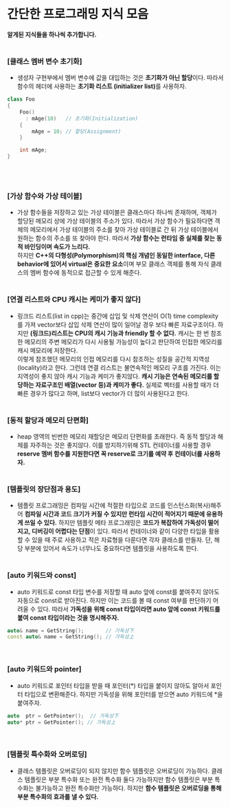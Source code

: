# 간단한 프로그래밍 지식 모음


<b>알게된 지식들을 하나씩 추가합니다.</b>
<br><br>

### [클래스 멤버 변수 초기화]
- 생성자 구현부에서 멤버 변수에 값을 대입하는 것은 <b>초기화가 아닌 할당</b>이다. 따라서 함수의 헤더에 사용하는 <b>초기화 리스트 (initializer list)</b>를 사용하자.

```C++
class Foo
{
    Foo()
      : mAge(10)   // 초기화(Initialization)
    {
        mAge = 10; // 할당(Assignment)
    }

    int mAge;
}
```


<br><br>

### [가상 함수와 가상 테이블]
- 가상 함수들을 저장하고 있는 가상 테이블은 클래스마다 하나씩 존재하며, 객체가 할당된 메모리 상에 가상 테이블의 주소가 있다. 따라서 가상 함수가 필요하다면 객체의 메모리에서 가상 테이블의 주소를 찾아 가상 테이블로 간 뒤 가상 테이블에서 원하는 함수의 주소를 또 찾아야 한다. 따라서 <b>가상 함수는 런타임 중 실체를 찾는 동적 바인딩이며 속도가 느리다.</b><br>
하지만 <b>C++의 다형성(Polymorphism)의 핵심 개념인 동일한 interface, 다른 behavior에 있어서 virtual은 중요한 요소</b>이며 부모 클래스 객체를 통해 자식 클래스의 멤버 함수에 동적으로 접근할 수 있게 해준다.
<br><br>

### [연결 리스트와 CPU 캐시는 케미가 좋지 않다]
- 링크드 리스트(list in cpp)는 중간에 삽입 및 삭제 연산이 O(1) time complexity를 가져 vector보다 삽입 삭제 연산이 많이 일어날 경우 보다 빠른 자료구조이다. 하지만 <b>(링크드)리스트는 CPU의 캐시 기능과 friendly 할 수 없다.</b> 캐시는 한 번 참조한 메모리의 주변 메모리가 다시 사용될 가능성이 높다고 판단하여 인접한 메모리를 캐시 메모리에 저장한다.<br>
이렇게 참조했던 메모리의 인접 메모리를 다시 참조하는 성질을 공간적 지역성(locality)라고 한다. 그런데 연결 리스트는 불연속적인 메모리 구조를 가진다. 이는 지역성이 좋지 않아 캐시 기능과 케미가 좋지않다. <b>캐시 기능은 연속된 메모리를 할당하는 자료구조인 배열(vector 등)과 케미가 좋다.</b> 실제로 벡터를 사용할 때가 더 빠른 경우가 많다고 하며, list보다 vector가 더 많이 사용된다고 한다.
<br><br>

### [동적 할당과 메모리 단편화]
- heap 영역의 빈번한 메모리 재할당은 메모리 단편화를 초래한다. 즉 동적 할당과 해제를 자주하는 것은 좋지않다. 이를 방지하기위해 STL 컨테이너를 사용할 경우 <b>reserve 멤버 함수를 지원한다면 꼭 reserve로 크기를 예약 후 컨테이너를 사용하자.</b>
<br><br>

### [템플릿의 장단점과 용도]
- 템플릿 프로그래밍은 컴파일 시간에 적절한 타입으로 코드를 인스턴스화(복사)해주어 <b>컴파일 시간과 코드 크기가 커질 수 있지만 런타임 시간이 적어지기 때문에 유용하게 쓰일 수 있다.</b> 하지만 템플릿 메타 프로그래밍은 <b>코드가 복잡하여 가독성이 떨어지고, 디버깅이 어렵다는 단점</b>이 있다. 따라서 컨테이너와 같이 다양한 타입을 활용할 수 있을 때 주로 사용하고 적은 자료형을 다룬다면 각자 클래스를 만들자. 단, 해당 부분에 있어서 속도가 너무나도 중요하다면 템플릿을 사용하도록 한다.
<br><br>


### [auto 키워드와 const]
- auto 키워드로 const 타입 변수를 저장할 때 auto 앞에 const를 붙여주지 않아도 자동으로 const로 받아진다. 하지만 이는 코드를 볼 때 const 여부를 판단하기 어려울 수 있다. 따라서 <b>가독성을 위해 const 타입이라면 auto 앞에 const 키워드를 붙여 const 타입이라는 것을 명시해주자.</b>

```C++
auto& name = GetString();       // 가독성下
const auto& name = GetString(); // 가독성上
```
<br>


### [auto 키워드와 pointer] 
- auto 키워드로 포인터 타입을 받을 때 포인터(*) 타입을 붙이지 않아도 알아서 포인터 타입으로 변환해준다. 하지만 가독성을 위해 포인터를 받으면 auto 키워드에 *을 붙여주자.

```C++
auto  ptr = GetPointer();  // 가독성下
auto* ptr = GetPointer(); // 가독성上
 ```
<br>

### [템플릿 특수화와 오버로딩]
- 클래스 템플릿은 오버로딩이 되지 않지만 함수 템플릿은 오버로딩이 가능하다. 클래스 템플릿은 부분 특수화 또는 완전 특수화 둘다 가능하지만 함수 템플릿은 부분 특수화는 불가능하고 완전 특수화만 가능하다. 하지만 <b>함수 템플릿은 오버로딩을 통해 부분 특수화의 효과를 낼 수 있다.</b>

